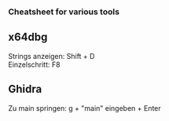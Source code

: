 ### **Cheatsheet for various tools**
## x64dbg

Strings anzeigen: Shift + D  
Einzelschritt: F8 

## Ghidra
Zu main springen: g + "main" eingeben + Enter
